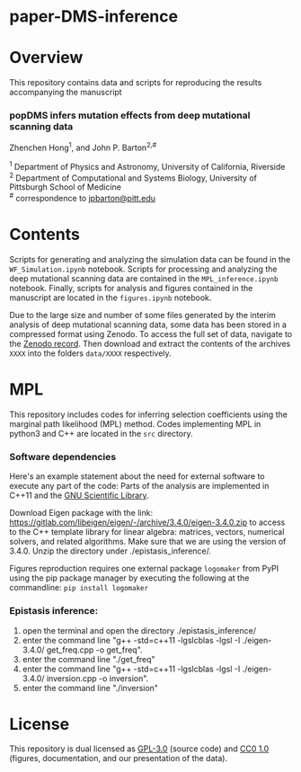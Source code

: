# paper-DMS-inference

# Overview

This repository contains data and scripts for reproducing the results accompanying the manuscript

### popDMS infers mutation effects from deep mutational scanning data
Zhenchen Hong<sup>1</sup>, and John P. Barton<sup>2,#</sup>

<sup>1</sup> Department of Physics and Astronomy, University of California, Riverside  
<sup>2</sup> Department of Computational and Systems Biology, University of Pittsburgh School of Medicine  
<sup>#</sup> correspondence to [jpbarton@pitt.edu](mailto:jpbarton@pitt.edu)


# Contents

Scripts for generating and analyzing the simulation data can be found in the `WF_Simulation.ipynb` notebook. Scripts for processing and analyzing the deep mutational scanning data are contained in the `MPL_inference.ipynb` notebook. Finally, scripts for analysis and figures contained in the manuscript are located in the `figures.ipynb` notebook.  

Due to the large size and number of some files generated by the interim analysis of deep mutational scanning data, some data has been stored in a compressed format using Zenodo. To access the full set of data, navigate to the [Zenodo record](https://zenodo.org/XXXXX). Then download and extract the contents of the archives `XXXX` into the folders `data/XXXX` respectively.


# MPL

This repository includes codes for inferring selection coefficients using the marginal path likelihood (MPL) method. Codes implementing MPL in python3 and C++ are located in the `src` directory.

### Software dependencies

Here's an example statement about the need for external software to execute any part of the code: Parts of the analysis are implemented in C++11 and the [GNU Scientific Library](https://www.gnu.org/software/gsl/). 

Download Eigen package with the link: https://gitlab.com/libeigen/eigen/-/archive/3.4.0/eigen-3.4.0.zip to access to the C++ template library for linear algebra: matrices, vectors, numerical solvers, and related algorithms. Make sure that we are using the version of 3.4.0. Unzip the directory under ./epistasis_inference/. 

Figures reproduction requires one external package `logomaker` from PyPI using the pip package manager by executing the following at the commandline: `pip install logomaker`

### Epistasis inference: 
1. open the terminal and open the directory ./epistasis_inference/ 
2. enter the command line "g++ -std=c++11 -lgslcblas -lgsl -I ./eigen-3.4.0/ get_freq.cpp -o get_freq".
3. enter the command line "./get_freq"
4. enter the command line "g++ -std=c++11 -lgslcblas -lgsl -I ./eigen-3.4.0/ inversion.cpp -o inversion".
5. enter the command line "./inversion"

# License

This repository is dual licensed as [GPL-3.0](LICENSE-GPL) (source code) and [CC0 1.0](LICENSE-CC0) (figures, documentation, and our presentation of the data).